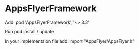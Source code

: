 # AppsFlyerFramework

Add:
pod 'AppsFlyerFramework', '~> 3.3'

Run pod install / update

In your implementaion file add:
import "AppsFlyer/AppsFlyer.h"
